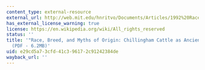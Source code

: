 ```yaml
---
content_type: external-resource
external_url: http://web.mit.edu/hnritvo/Documents/Articles/1992%20Race,%20Breed,%20and%20Myths%20of%20Origin-%20Chillingham%20Cattle%20as%20Ancient%20Britons%20.pdf
has_external_license_warning: true
license: https://en.wikipedia.org/wiki/All_rights_reserved
status: ''
title: '"Race, Breed, and Myths of Origin: Chillingham Cattle as Ancient Britons."
  (PDF - 6.2MB)'
uid: e29cd5a7-3cfd-41c3-9617-2c91242384de
wayback_url: ''
---
```

